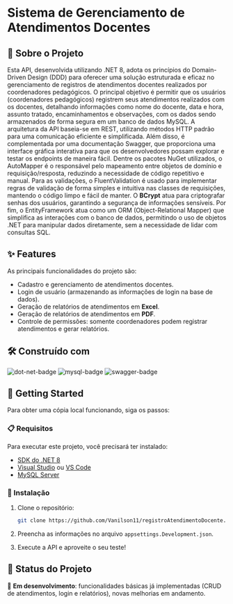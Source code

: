 # Sistema de Gerenciamento de Atendimentos Docentes

## 📌 Sobre o Projeto
Esta API, desenvolvida utilizando .NET 8, adota os princípios do Domain-Driven Design (DDD) para oferecer uma solução estruturada e eficaz no gerenciamento de registros de atendimentos docentes realizados por coordenadores pedagógicos. O principal objetivo é permitir que os usuários (coordenadores pedagógicos) registrem seus atendimentos realizados com os docentes, detalhando informações como nome do docente, data e hora, assunto tratado, encaminhamentos e observações, com os dados sendo armazenados de forma segura em um banco de dados MySQL. A arquitetura da API baseia-se em REST, utilizando métodos HTTP padrão para uma comunicação eficiente e simplificada. Além disso, é complementada por uma documentação Swagger, que proporciona uma interface gráfica interativa para que os desenvolvedores possam explorar e testar os endpoints de maneira fácil. Dentre os pacotes NuGet utilizados, o AutoMapper é o responsável pelo mapeamento entre objetos de domínio e requisição/resposta, reduzindo a necessidade de código repetitivo e manual. Para as validações, o FluentValidation é usado para implementar regras de validação de forma simples e intuitiva nas classes de requisições, mantendo o código limpo e fácil de manter. O **BCrypt** atua para criptografar senhas dos usuários, garantindo a segurança de informações sensíveis. Por fim, o EntityFramework atua como um ORM (Object-Relational Mapper) que simplifica as interações com o banco de dados, permitindo o uso de objetos .NET para manipular dados diretamente, sem a necessidade de lidar com consultas SQL.

## ✨ Features
As principais funcionalidades do projeto são:

- Cadastro e gerenciamento de atendimentos docentes.
- Login de usuário (armazenando as informações de login na base de dados).
- Geração de relatórios de atendimentos em **Excel**.
- Geração de relatórios de atendimentos em **PDF**.
- Controle de permissões: somente coordenadores podem registrar atendimentos e gerar relatórios.

## 🛠 Construído com
![dot-net-badge]
![mysql-badge]
![swagger-badge]

## 🚀 Getting Started

Para obter uma cópia local funcionando, siga os passos:

### 📋 Requisitos
Para executar este projeto, você precisará ter instalado:
- [SDK do .NET 8](https://dotnet.microsoft.com/download)
- [Visual Studio](https://visualstudio.microsoft.com/) ou [VS Code](https://code.visualstudio.com/)
- [MySQL Server](https://dev.mysql.com/downloads/mysql/)

### 🔧 Instalação
1. Clone o repositório:
   ```bash
   git clone https://github.com/Vanilson11/registroAtendimentoDocente.git
   ```

2. Preencha as informações no arquivo `appsettings.Development.json`.
3. Execute a API e aproveite o seu teste!

## 📌 Status do Projeto
🚧 **Em desenvolvimento**: funcionalidades básicas já implementadas (CRUD de atendimentos, login e relatórios), novas melhorias em andamento.

<!--[hero-image]: src/images/heorimage.jpg -->

<!-- Badges -->
[dot-net-badge]: https://img.shields.io/badge/.NET-512BD4?logo=dotnet&logoColor=fff&style=flat-square
[mysql-badge]: https://img.shields.io/badge/MySQL-4479A1?logo=mysql&logoColor=fff&style=flat-square
[swagger-badge]: https://img.shields.io/badge/Swagger-85EA2D?logo=swagger&logoColor=000&style=flat-square